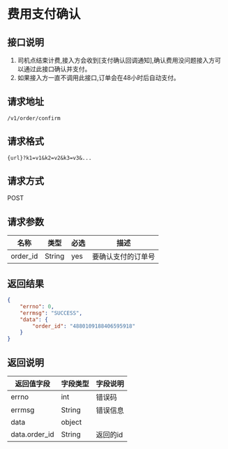 # 费用支付确认

## 接口说明

1. 司机点结束计费,接入方会收到[支付确认回调通知],确认费用没问题接入方可以通过此接口确认并支付。
2. 如果接入方一直不调用此接口,订单会在48小时后自动支付。

## 请求地址

`/v1/order/confirm`

## 请求格式

`{url}?k1=v1&k2=v2&k3=v3&...`

## 请求方式

POST

## 请求参数

| 名称     | 类型   | 必选 | 描述               |
| -------- | ------ | ---- | ------------------ |
| order_id | String | yes  | 要确认支付的订单号 |

## 返回结果

```json
{
    "errno": 0,
    "errmsg": "SUCCESS",
    "data": {
        "order_id": "4880109188406595918"
    }
}
```

## 返回说明

| 返回值字段    | 字段类型 | 字段说明 |
| ------------- | -------- | -------- |
| errno         | int      | 错误码   |
| errmsg        | String   | 错误信息 |
| data          | object   |          |
| data.order_id | String   | 返回的id |